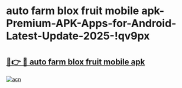 # auto farm blox fruit mobile apk-Premium-APK-Apps-for-Android-Latest-Update-2025-!qv9px

# <h2><a href="https://googleone.com">🔗👉 🔴 auto farm blox fruit mobile apk</a></h2>

[![acn](https://github.com/user-attachments/assets/0f9c940e-d8b0-45ae-aac7-cd30a18b3e1c)](https://googleone.com)

